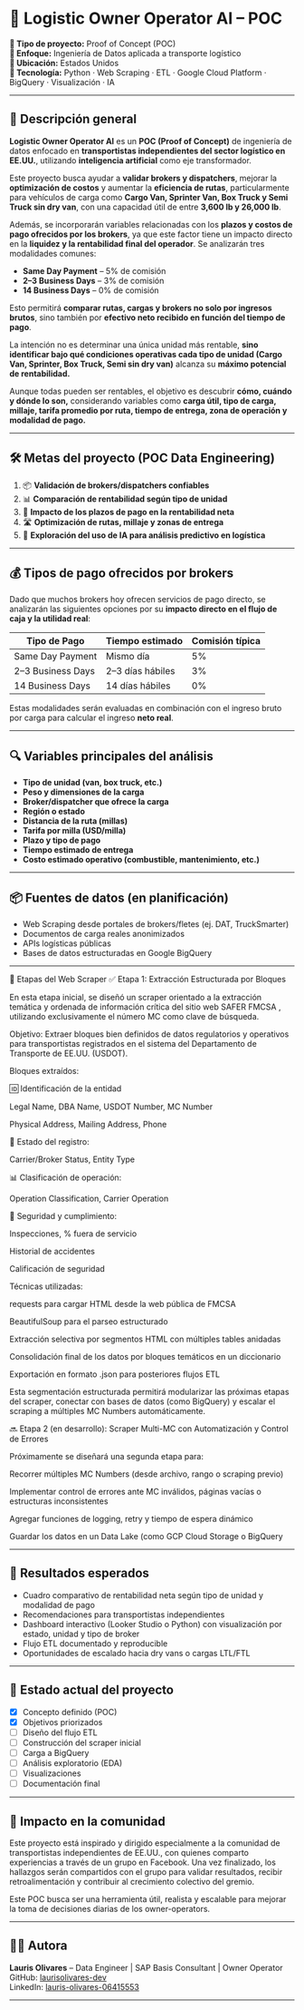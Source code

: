 # 🚛 Logistic Owner Operator AI – POC

**📌 Tipo de proyecto:** Proof of Concept (POC)  
**🎯 Enfoque:** Ingeniería de Datos aplicada a transporte logístico  
**📍 Ubicación:** Estados Unidos  
**🧠 Tecnología:** Python · Web Scraping · ETL · Google Cloud Platform · BigQuery · Visualización · IA  

---

## 📘 Descripción general

**Logistic Owner Operator AI** es un **POC (Proof of Concept)** de ingeniería de datos enfocado en **transportistas independientes del sector logístico en EE.UU.**, utilizando **inteligencia artificial** como eje transformador.

Este proyecto busca ayudar a **validar brokers y dispatchers**, mejorar la **optimización de costos** y aumentar la **eficiencia de rutas**, particularmente para vehículos de carga como **Cargo Van, Sprinter Van, Box Truck y Semi Truck sin dry van**, con una capacidad útil de entre **3,600 lb y 26,000 lb**.

Además, se incorporarán variables relacionadas con los **plazos y costos de pago ofrecidos por los brokers**, ya que este factor tiene un impacto directo en la **liquidez y la rentabilidad final del operador**. Se analizarán tres modalidades comunes:

- **Same Day Payment** – 5% de comisión  
- **2–3 Business Days** – 3% de comisión  
- **14 Business Days** – 0% de comisión

Esto permitirá **comparar rutas, cargas y brokers no solo por ingresos brutos**, sino también por **efectivo neto recibido en función del tiempo de pago**.

La intención no es determinar una única unidad más rentable, **sino identificar bajo qué condiciones operativas cada tipo de unidad (Cargo Van, Sprinter, Box Truck, Semi sin dry van)** alcanza su **máximo potencial de rentabilidad.**

Aunque todas pueden ser rentables, el objetivo es descubrir **cómo, cuándo y dónde lo son,** considerando variables como **carga útil, tipo de carga, millaje, tarifa promedio por ruta, tiempo de entrega, zona de operación y modalidad de pago.**

---

## 🛠️ Metas del proyecto (POC Data Engineering)

1. 📦 **Validación de brokers/dispatchers confiables**
2. 📊 **Comparación de rentabilidad según tipo de unidad**
3. 💸 **Impacto de los plazos de pago en la rentabilidad neta**
4. 🛣️ **Optimización de rutas, millaje y zonas de entrega**
5. 🧠 **Exploración del uso de IA para análisis predictivo en logística**

---

## 💰 Tipos de pago ofrecidos por brokers

Dado que muchos brokers hoy ofrecen servicios de pago directo, se analizarán las siguientes opciones por su **impacto directo en el flujo de caja y la utilidad real**:

| Tipo de Pago           | Tiempo estimado   | Comisión típica |
|------------------------|-------------------|-----------------|
| Same Day Payment       | Mismo día         | 5%              |
| 2–3 Business Days      | 2–3 días hábiles  | 3%              |
| 14 Business Days       | 14 días hábiles   | 0%              |

Estas modalidades serán evaluadas en combinación con el ingreso bruto por carga para calcular el ingreso **neto real**.

---

## 🔍 Variables principales del análisis

- **Tipo de unidad (van, box truck, etc.)**
- **Peso y dimensiones de la carga**
- **Broker/dispatcher que ofrece la carga**
- **Región o estado**
- **Distancia de la ruta (millas)**
- **Tarifa por milla (USD/milla)**
- **Plazo y tipo de pago**
- **Tiempo estimado de entrega**
- **Costo estimado operativo (combustible, mantenimiento, etc.)**

---

## 📦 Fuentes de datos (en planificación)

- Web Scraping desde portales de brokers/fletes (ej. DAT, TruckSmarter)
- Documentos de carga reales anonimizados
- APIs logísticas públicas
- Bases de datos estructuradas en Google BigQuery

---
🧱 Etapas del Web Scraper
✅ Etapa 1: Extracción Estructurada por Bloques

En esta etapa inicial, se diseñó un scraper orientado a la extracción temática y ordenada de información crítica del sitio web SAFER FMCSA
, utilizando exclusivamente el número MC como clave de búsqueda.

Objetivo:
Extraer bloques bien definidos de datos regulatorios y operativos para transportistas registrados en el sistema del Departamento de Transporte de EE.UU. (USDOT).

Bloques extraídos:

🆔 Identificación de la entidad

Legal Name, DBA Name, USDOT Number, MC Number

Physical Address, Mailing Address, Phone

🏢 Estado del registro:

Carrier/Broker Status, Entity Type

📊 Clasificación de operación:

Operation Classification, Carrier Operation

🧯 Seguridad y cumplimiento:

Inspecciones, % fuera de servicio

Historial de accidentes

Calificación de seguridad

Técnicas utilizadas:

requests para cargar HTML desde la web pública de FMCSA

BeautifulSoup para el parseo estructurado

Extracción selectiva por segmentos HTML con múltiples tables anidadas

Consolidación final de los datos por bloques temáticos en un diccionario

Exportación en formato .json para posteriores flujos ETL

Esta segmentación estructurada permitirá modularizar las próximas etapas del scraper, conectar con bases de datos (como BigQuery) y escalar el scraping a múltiples MC Numbers automáticamente.

🔜 Etapa 2 (en desarrollo): Scraper Multi-MC con Automatización y Control de Errores

Próximamente se diseñará una segunda etapa para:

Recorrer múltiples MC Numbers (desde archivo, rango o scraping previo)

Implementar control de errores ante MC inválidos, páginas vacías o estructuras inconsistentes

Agregar funciones de logging, retry y tiempo de espera dinámico

Guardar los datos en un Data Lake (como GCP Cloud Storage o BigQuery

---

## 📌 Resultados esperados

- Cuadro comparativo de rentabilidad neta según tipo de unidad y modalidad de pago
- Recomendaciones para transportistas independientes
- Dashboard interactivo (Looker Studio o Python) con visualización por estado, unidad y tipo de broker
- Flujo ETL documentado y reproducible
- Oportunidades de escalado hacia dry vans o cargas LTL/FTL

---

## 🚧 Estado actual del proyecto

- [x] Concepto definido (POC)  
- [x] Objetivos priorizados  
- [ ] Diseño del flujo ETL  
- [ ] Construcción del scraper inicial  
- [ ] Carga a BigQuery  
- [ ] Análisis exploratorio (EDA)  
- [ ] Visualizaciones  
- [ ] Documentación final

---

## 🤝 Impacto en la comunidad

Este proyecto está inspirado y dirigido especialmente a la comunidad de transportistas independientes de EE.UU., con quienes comparto experiencias a través de un grupo en Facebook. Una vez finalizado, los hallazgos serán compartidos con el grupo para validar resultados, recibir retroalimentación y contribuir al crecimiento colectivo del gremio.

Este POC busca ser una herramienta útil, realista y escalable para mejorar la toma de decisiones diarias de los owner-operators.

---

## 👩‍💻 Autora

**Lauris Olivares** – Data Engineer | SAP Basis Consultant | Owner Operator  
GitHub: [laurisolivares-dev](https://github.com/laurisolivares-dev)  
LinkedIn: [lauris-olivares-06415553](https://linkedin.com/in/lauris-olivares-06415553)

---

